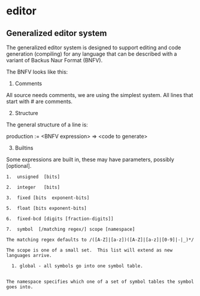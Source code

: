 editor
======

Generalized editor system
-------------------------

The generalized editor system is designed to support editing and code generation 
(compiling) for any language that can be described with a variant of Backus Naur Format (BNFV).

The BNFV looks like this:

1.  Comments

  All source needs comments, we are using the simplest system.  All lines that start with # are comments.

2.  Structure
 
  The general structure of a line is:
  
  production := \<BNFV expression\> => \<code to generate\>

3.  Builtins
  
  Some expressions are built in, these may have parameters, possibly [optional].  

    1.  unsigned  [bits]
  
    2.  integer   [bits]
  
    3.  fixed [bits  exponent-bits]
    
    5.  float [bits exponent-bits]

    6.  fixed-bcd [digits [fraction-digits]]
  
    7.  symbol  [/matching regex/] scope [namespace]
    
    The matching regex defaults to /([A-Z]|[a-z])([A-Z]|[a-z]|[0-9]|-|_)*/

    The scope is one of a small set.  This list will extend as new languages arrive.
    
      1. global - all symbols go into one symbol table.
    
    
    The namespace specifies which one of a set of symbol tables the symbol goes into.
    
    


  

